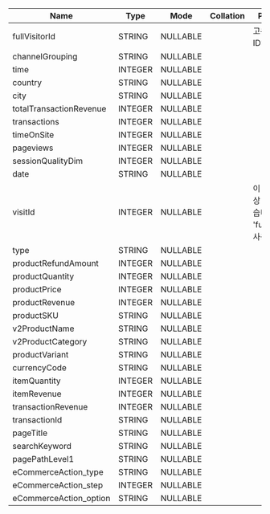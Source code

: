 |Name                       |Type       |Mode       |Collation|Policy Tags|Description|
|-----|-----|-----|-----|-----|-----|
|fullVisitorId	            |STRING	    |NULLABLE	||고유한 방문자 ID입니다.|	
|channelGrouping	        |STRING	    |NULLABLE	|||	
|time	                    |INTEGER	|NULLABLE	|||	
|country	                |STRING	    |NULLABLE	|||	
|city	                    |STRING	    |NULLABLE	|||	
|totalTransactionRevenue	|INTEGER	|NULLABLE	|||	
|transactions	            |INTEGER	|NULLABLE	|||	
|timeOnSite	                |INTEGER	|NULLABLE	|||	
|pageviews	                |INTEGER	|NULLABLE	|||	
|sessionQualityDim	        |INTEGER	|NULLABLE	|||	
|date	                    |STRING	    |NULLABLE	|||	
|visitId	                |INTEGER	|NULLABLE	||이 필드는 더 이상 사용되지 않습니다. 대신 'fullVisitorId'를 사용합니다.|	
|type	                    |STRING	    |NULLABLE	|||	
|productRefundAmount	    |INTEGER	|NULLABLE	|||	
|productQuantity	        |INTEGER	|NULLABLE	|||	
|productPrice	            |INTEGER	|NULLABLE	|||	
|productRevenue	            |INTEGER	|NULLABLE	|||	
|productSKU	                |STRING	    |NULLABLE	|||	
|v2ProductName	            |STRING	    |NULLABLE	|||	
|v2ProductCategory	        |STRING	    |NULLABLE	|||	
|productVariant	            |STRING	    |NULLABLE	|||	
|currencyCode	            |STRING	    |NULLABLE	|||	
|itemQuantity	            |INTEGER	|NULLABLE	|||	
|itemRevenue	            |INTEGER	|NULLABLE	|||	
|transactionRevenue	        |INTEGER	|NULLABLE	|||	
|transactionId	            |STRING	    |NULLABLE	|||	
|pageTitle	                |STRING	    |NULLABLE	|||	
|searchKeyword	            |STRING	    |NULLABLE	|||	
|pagePathLevel1	            |STRING	    |NULLABLE	|||	
|eCommerceAction_type	    |STRING	    |NULLABLE	|||	
|eCommerceAction_step	    |INTEGER	|NULLABLE	|||	
|eCommerceAction_option	    |STRING	    |NULLABLE   |||	